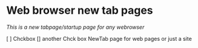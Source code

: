 # Web browser new tab pages
*This is a new tabpage/startup page for any webrowser*

[ ] Chckbox
[] another Chck box
NewTab page for web pages or just a site
